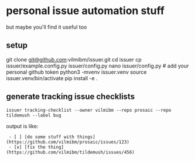 # personal issue automation stuff

but maybe you'll find it useful too

## setup

  git clone git@github.com:vilmibm/issuer.git
  cd issuer
  cp issuer/example.config.py issuer/config.py
  nano issuer/config.py # add your personal github token
  python3 -mvenv issuer.venv
  source issuer.venv/bin/activate
  pip install -e .

## generate tracking issue checklists

    issuer tracking-checklist --owner vilmibm --repo prosaic --repo tildemush --label bug

 output is like:

     - [ ] [do some stuff with things](https://github.com/vilmibm/prosaic/issues/123)
     - [x] [fix the thing](https://github.com/vilmibm/tildemush/issues/456)
    

